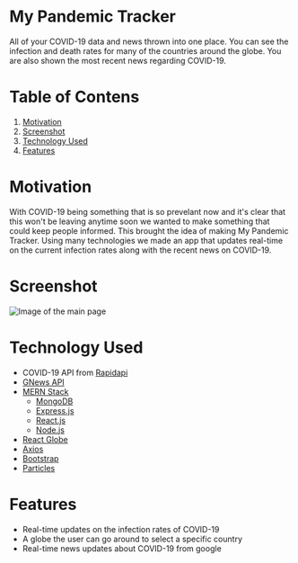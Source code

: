 # My Pandemic Tracker
All of your COVID-19 data and news thrown into one place. 
You can see the infection and death rates for many of the countries around the globe.
You are also shown the most recent news regarding COVID-19.

# Table of Contens
1. [Motivation](#motivation)
2. [Screenshot](#screenshot)
3. [Technology Used](#technology-used)
4. [Features](#features)

# Motivation
With COVID-19 being something that is so prevelant now and it's clear that this won't be leaving anytime soon we wanted to make something that could keep people informed.
This brought the idea of making My Pandemic Tracker. Using many technologies we made an app that updates real-time on the current infection rates along with the recent news on COVID-19.

# Screenshot
![Image of the main page](https://tinyurl.com/y56ac2lx)

# Technology Used
* COVID-19 API from [Rapidapi](https://rapidapi.com/collection/coronavirus-covid-19)
* [GNews API](https://gnews.io/)
* [MERN Stack](https://www.mongodb.com/mern-stack)
   * [MongoDB](https://www.mongodb.com/)
   * [Express.js](https://expressjs.com/)
   * [React.js](https://reactjs.org/)
   * [Node.js](https://nodejs.org/en/)
* [React Globe](https://react-globe.netlify.app/)
* [Axios](https://www.npmjs.com/package/axios)
* [Bootstrap](https://getbootstrap.com/)
* [Particles](https://vincentgarreau.com/particles.js/)

# Features
* Real-time updates on the infection rates of COVID-19
* A globe the user can go around to select a specific country
* Real-time news updates about COVID-19 from google
